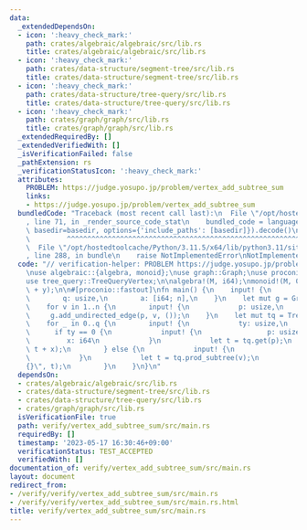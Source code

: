 ```yaml
---
data:
  _extendedDependsOn:
  - icon: ':heavy_check_mark:'
    path: crates/algebraic/algebraic/src/lib.rs
    title: crates/algebraic/algebraic/src/lib.rs
  - icon: ':heavy_check_mark:'
    path: crates/data-structure/segment-tree/src/lib.rs
    title: crates/data-structure/segment-tree/src/lib.rs
  - icon: ':heavy_check_mark:'
    path: crates/data-structure/tree-query/src/lib.rs
    title: crates/data-structure/tree-query/src/lib.rs
  - icon: ':heavy_check_mark:'
    path: crates/graph/graph/src/lib.rs
    title: crates/graph/graph/src/lib.rs
  _extendedRequiredBy: []
  _extendedVerifiedWith: []
  _isVerificationFailed: false
  _pathExtension: rs
  _verificationStatusIcon: ':heavy_check_mark:'
  attributes:
    PROBLEM: https://judge.yosupo.jp/problem/vertex_add_subtree_sum
    links:
    - https://judge.yosupo.jp/problem/vertex_add_subtree_sum
  bundledCode: "Traceback (most recent call last):\n  File \"/opt/hostedtoolcache/Python/3.11.5/x64/lib/python3.11/site-packages/onlinejudge_verify/documentation/build.py\"\
    , line 71, in _render_source_code_stat\n    bundled_code = language.bundle(stat.path,\
    \ basedir=basedir, options={'include_paths': [basedir]}).decode()\n          \
    \         ^^^^^^^^^^^^^^^^^^^^^^^^^^^^^^^^^^^^^^^^^^^^^^^^^^^^^^^^^^^^^^^^^^^^^^^^^^^^^^^^^\n\
    \  File \"/opt/hostedtoolcache/Python/3.11.5/x64/lib/python3.11/site-packages/onlinejudge_verify/languages/rust.py\"\
    , line 288, in bundle\n    raise NotImplementedError\nNotImplementedError\n"
  code: "// verification-helper: PROBLEM https://judge.yosupo.jp/problem/vertex_add_subtree_sum\n\
    \nuse algebraic::{algebra, monoid};\nuse graph::Graph;\nuse proconio::input;\n\
    use tree_query::TreeQueryVertex;\n\nalgebra!(M, i64);\nmonoid!(M, 0, |x, y| x\
    \ + y);\n\n#[proconio::fastout]\nfn main() {\n    input! {\n        n: usize,\n\
    \        q: usize,\n        a: [i64; n],\n    }\n    let mut g = Graph::from(a);\n\
    \    for v in 1..n {\n        input! {\n            p: usize,\n        }\n   \
    \     g.add_undirected_edge(p, v, ());\n    }\n    let mut tq = TreeQueryVertex::<M>::build(&g);\n\
    \    for _ in 0..q {\n        input! {\n            ty: usize,\n        }\n  \
    \      if ty == 0 {\n            input! {\n                p: usize,\n       \
    \         x: i64\n            }\n            let t = tq.get(p);\n            tq.set(p,\
    \ t + x);\n        } else {\n            input! {\n                v: usize,\n\
    \            }\n            let t = tq.prod_subtree(v);\n            println!(\"\
    {}\", t);\n        }\n    }\n}\n"
  dependsOn:
  - crates/algebraic/algebraic/src/lib.rs
  - crates/data-structure/segment-tree/src/lib.rs
  - crates/data-structure/tree-query/src/lib.rs
  - crates/graph/graph/src/lib.rs
  isVerificationFile: true
  path: verify/vertex_add_subtree_sum/src/main.rs
  requiredBy: []
  timestamp: '2023-05-17 16:30:46+09:00'
  verificationStatus: TEST_ACCEPTED
  verifiedWith: []
documentation_of: verify/vertex_add_subtree_sum/src/main.rs
layout: document
redirect_from:
- /verify/verify/vertex_add_subtree_sum/src/main.rs
- /verify/verify/vertex_add_subtree_sum/src/main.rs.html
title: verify/vertex_add_subtree_sum/src/main.rs
---
```

